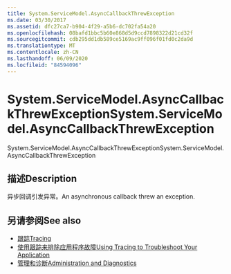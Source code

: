 ```yaml
---
title: System.ServiceModel.AsyncCallbackThrewException
ms.date: 03/30/2017
ms.assetid: dfc27ca7-b904-4f29-a5b6-dc702fa54a20
ms.openlocfilehash: 08bafd1bbc5b60e868d5d9ccd7898322d21cd32f
ms.sourcegitcommit: cdb295dd1db589ce5169ac9ff096f01fd0c2da9d
ms.translationtype: MT
ms.contentlocale: zh-CN
ms.lasthandoff: 06/09/2020
ms.locfileid: "84594096"
---
```

# <a name="systemservicemodelasynccallbackthrewexception"></a><span data-ttu-id="72abf-102">System.ServiceModel.AsyncCallbackThrewException</span><span class="sxs-lookup"><span data-stu-id="72abf-102">System.ServiceModel.AsyncCallbackThrewException</span></span>
<span data-ttu-id="72abf-103">System.ServiceModel.AsyncCallbackThrewException</span><span class="sxs-lookup"><span data-stu-id="72abf-103">System.ServiceModel.AsyncCallbackThrewException</span></span>  
  
## <a name="description"></a><span data-ttu-id="72abf-104">描述</span><span class="sxs-lookup"><span data-stu-id="72abf-104">Description</span></span>  
 <span data-ttu-id="72abf-105">异步回调引发异常。</span><span class="sxs-lookup"><span data-stu-id="72abf-105">An asynchronous callback threw an exception.</span></span>  
  
## <a name="see-also"></a><span data-ttu-id="72abf-106">另请参阅</span><span class="sxs-lookup"><span data-stu-id="72abf-106">See also</span></span>

- [<span data-ttu-id="72abf-107">跟踪</span><span class="sxs-lookup"><span data-stu-id="72abf-107">Tracing</span></span>](index.md)
- [<span data-ttu-id="72abf-108">使用跟踪来排除应用程序故障</span><span class="sxs-lookup"><span data-stu-id="72abf-108">Using Tracing to Troubleshoot Your Application</span></span>](using-tracing-to-troubleshoot-your-application.md)
- [<span data-ttu-id="72abf-109">管理和诊断</span><span class="sxs-lookup"><span data-stu-id="72abf-109">Administration and Diagnostics</span></span>](../index.md)
